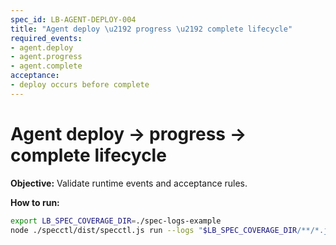 ```yaml
---
spec_id: LB-AGENT-DEPLOY-004
title: "Agent deploy \u2192 progress \u2192 complete lifecycle"
required_events:
- agent.deploy
- agent.progress
- agent.complete
acceptance:
- deploy occurs before complete
---
```


# Agent deploy → progress → complete lifecycle

**Objective:** Validate runtime events and acceptance rules.

**How to run:**
```bash
export LB_SPEC_COVERAGE_DIR=./spec-logs-example
node ./specctl/dist/specctl.js run --logs "$LB_SPEC_COVERAGE_DIR/**/*.jsonl" --specs "./SPEC/features/LB-AGENT-DEPLOY-004.spec.md"
```
